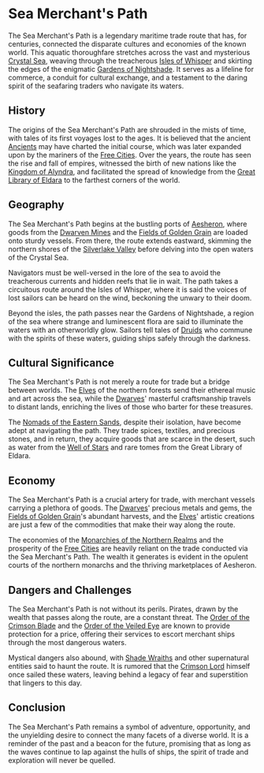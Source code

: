 # Sea Merchant's Path

The Sea Merchant's Path is a legendary maritime trade route that has, for centuries, connected the disparate cultures and economies of the known world. This aquatic thoroughfare stretches across the vast and mysterious [Crystal Sea](Crystal%20Sea.md), weaving through the treacherous [Isles of Whisper](Isles%20of%20Whisper.md) and skirting the edges of the enigmatic [Gardens of Nightshade](Gardens%20of%20Nightshade.md). It serves as a lifeline for commerce, a conduit for cultural exchange, and a testament to the daring spirit of the seafaring traders who navigate its waters.

## History

The origins of the Sea Merchant's Path are shrouded in the mists of time, with tales of its first voyages lost to the ages. It is believed that the ancient [Ancients](Ancients.md) may have charted the initial course, which was later expanded upon by the mariners of the [Free Cities](Free%20Cities.md). Over the years, the route has seen the rise and fall of empires, witnessed the birth of new nations like the [Kingdom of Alyndra](Kingdom%20of%20Alyndra.md), and facilitated the spread of knowledge from the [Great Library of Eldara](Great%20Library%20of%20Eldara.md) to the farthest corners of the world.

## Geography

The Sea Merchant's Path begins at the bustling ports of [Aesheron](Aesheron.md), where goods from the [Dwarven Mines](Dwarven%20Mines.md) and the [Fields of Golden Grain](Fields%20of%20Golden%20Grain.md) are loaded onto sturdy vessels. From there, the route extends eastward, skimming the northern shores of the [Silverlake Valley](Silverlake%20Valley.md) before delving into the open waters of the Crystal Sea.

Navigators must be well-versed in the lore of the sea to avoid the treacherous currents and hidden reefs that lie in wait. The path takes a circuitous route around the Isles of Whisper, where it is said the voices of lost sailors can be heard on the wind, beckoning the unwary to their doom.

Beyond the isles, the path passes near the Gardens of Nightshade, a region of the sea where strange and luminescent flora are said to illuminate the waters with an otherworldly glow. Sailors tell tales of [Druids](Druids.md) who commune with the spirits of these waters, guiding ships safely through the darkness.

## Cultural Significance

The Sea Merchant's Path is not merely a route for trade but a bridge between worlds. The [Elves](Elves.md) of the northern forests send their ethereal music and art across the sea, while the [Dwarves](Dwarves.md)' masterful craftsmanship travels to distant lands, enriching the lives of those who barter for these treasures.

The [Nomads of the Eastern Sands](Nomads%20of%20the%20Eastern%20Sands.md), despite their isolation, have become adept at navigating the path. They trade spices, textiles, and precious stones, and in return, they acquire goods that are scarce in the desert, such as water from the [Well of Stars](Well%20of%20Stars.md) and rare tomes from the Great Library of Eldara.

## Economy

The Sea Merchant's Path is a crucial artery for trade, with merchant vessels carrying a plethora of goods. The [Dwarves](Dwarves.md)' precious metals and gems, the [Fields of Golden Grain](Fields%20of%20Golden%20Grain.md)'s abundant harvests, and the [Elves](Elves.md)' artistic creations are just a few of the commodities that make their way along the route.

The economies of the [Monarchies of the Northern Realms](Monarchies%20of%20the%20Northern%20Realms.md) and the prosperity of the [Free Cities](Free%20Cities.md) are heavily reliant on the trade conducted via the Sea Merchant's Path. The wealth it generates is evident in the opulent courts of the northern monarchs and the thriving marketplaces of Aesheron.

## Dangers and Challenges

The Sea Merchant's Path is not without its perils. Pirates, drawn by the wealth that passes along the route, are a constant threat. The [Order of the Crimson Blade](Order%20of%20the%20Crimson%20Blade.md) and the [Order of the Veiled Eye](Order%20of%20the%20Veiled%20Eye.md) are known to provide protection for a price, offering their services to escort merchant ships through the most dangerous waters.

Mystical dangers also abound, with [Shade Wraiths](Shade%20Wraiths.md) and other supernatural entities said to haunt the route. It is rumored that the [Crimson Lord](Crimson%20Lord.md) himself once sailed these waters, leaving behind a legacy of fear and superstition that lingers to this day.

## Conclusion

The Sea Merchant's Path remains a symbol of adventure, opportunity, and the unyielding desire to connect the many facets of a diverse world. It is a reminder of the past and a beacon for the future, promising that as long as the waves continue to lap against the hulls of ships, the spirit of trade and exploration will never be quelled.